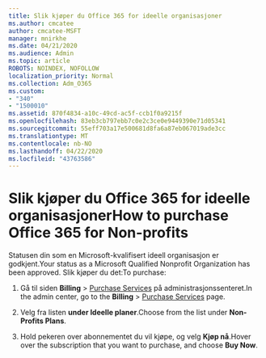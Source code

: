 ```yaml
---
title: Slik kjøper du Office 365 for ideelle organisasjoner
ms.author: cmcatee
author: cmcatee-MSFT
manager: mnirkhe
ms.date: 04/21/2020
ms.audience: Admin
ms.topic: article
ROBOTS: NOINDEX, NOFOLLOW
localization_priority: Normal
ms.collection: Adm_O365
ms.custom:
- "340"
- "1500010"
ms.assetid: 870f4834-a10c-49cd-ac5f-ccb1f0a9215f
ms.openlocfilehash: 83eb3cb797ebb7c0e2c3ce0e9449390e71d05341
ms.sourcegitcommit: 55eff703a17e500681d8fa6a87eb067019ade3cc
ms.translationtype: MT
ms.contentlocale: nb-NO
ms.lasthandoff: 04/22/2020
ms.locfileid: "43763586"
---
```

# <a name="how-to-purchase-office-365-for-non-profits"></a><span data-ttu-id="0c7e2-102">Slik kjøper du Office 365 for ideelle organisasjoner</span><span class="sxs-lookup"><span data-stu-id="0c7e2-102">How to purchase Office 365 for Non-profits</span></span>

<span data-ttu-id="0c7e2-103">Statusen din som en Microsoft-kvalifisert ideell organisasjon er godkjent.</span><span class="sxs-lookup"><span data-stu-id="0c7e2-103">Your status as a Microsoft Qualified Nonprofit Organization has been approved.</span></span> <span data-ttu-id="0c7e2-104">Slik kjøper du det:</span><span class="sxs-lookup"><span data-stu-id="0c7e2-104">To purchase:</span></span>
  
1. <span data-ttu-id="0c7e2-105">Gå til siden **Billing** \> [Purchase Services](https://go.microsoft.com/fwlink/p/?linkid=868433) på administrasjonssenteret.</span><span class="sxs-lookup"><span data-stu-id="0c7e2-105">In the admin center, go to the **Billing** \> [Purchase Services](https://go.microsoft.com/fwlink/p/?linkid=868433) page.</span></span>

2. <span data-ttu-id="0c7e2-106">Velg fra listen **under Ideelle planer**.</span><span class="sxs-lookup"><span data-stu-id="0c7e2-106">Choose from the list under **Non-Profits Plans**.</span></span>

3. <span data-ttu-id="0c7e2-107">Hold pekeren over abonnementet du vil kjøpe, og velg **Kjøp nå**.</span><span class="sxs-lookup"><span data-stu-id="0c7e2-107">Hover over the subscription that you want to purchase, and choose **Buy Now**.</span></span>